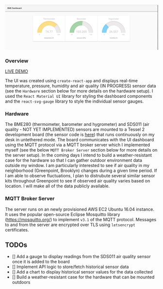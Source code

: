 ![dashboard_main][dashboard_gauges]

### Overview
[LIVE DEMO](https://pacific-earth-60125.herokuapp.com/)

The UI was created using `create-react-app` and displays real-time temperature, pressure, humidity and air quality (IN PROGRESS) sensor data
(see the `Hardware` section below for more details on the hardware setup). I used the `React Material UI` library for styling the dashboard components and
the `react-svg-gauge` library to style the individual sensor gauges.


### Hardware
The BME280 (thermometer, barometer and hygrometer) and SDS011 (air quality - NOT YET IMPLEMENTED) sensors are mounted to a Tessel 2 development board (the sensor code is [here](https://github.com/wojnar48/tessel)) that runs continuously on my desk in untethered mode. The board communicates with the UI dashboard using the MQTT protocol via a MQTT broker server which I implemented myself (see the below `MQTT Broker Server` section below for more details on the server setup). In the coming days I intend to build a weather-resistant case for the hardware so that
I can gather outdoor environment data outside my window. I am particularly interested to see if air quality in my neighborhood (Greenpoint, Brooklyn) changes during a given time period.
If I am able to observe fluctuations, I plan to distrubute several similar sensor kits throughout Greenpoint to see if observed air quality varies based on location.
I will make all of the data publicly available.

### MQTT Broker Server
The server runs on an newly provisioned AWS EC2 Ubuntu 16.04 instance. It uses the popular open-source Eclipse Mosquitto library (https://mosquitto.org/) to implement `v3.1` of the
MQTT protocol. Messages to and from the server are encrypted over TLS using `letsencrypt` certificates.

## TODOs
* [] Add a gauge to display readings from the SDS011 air quality sensor once it is added to the board
* [] Implement API logic to store/fetch historical sensor data
* [] Add a chart to display historical sensor values for the data collected
* [] Build a weather-resistant case for the hardware that can be mounted outdoors

[dashboard_gauges]: docs/images/sensor_gauges.png